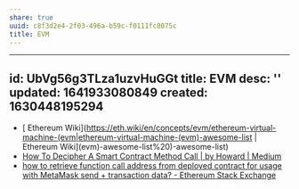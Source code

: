 ```yaml
---
share: true
uuid: c8f3d2e4-2f03-496a-b59c-f0111fc8075c
title: EVM
---
```

---
id: UbVg56g3TLza1uzvHuGGt
title: EVM
desc: ''
updated: 1641933080849
created: 1630448195294
---

* [ Ethereum Wiki](https://eth.wiki/en/concepts/evm/ethereum-virtual-machine-(evm|ethereum-virtual-machine-(evm)-awesome-list | Ethereum Wiki](evm)-awesome-list%20)-awesome-list)
* [How To Decipher A Smart Contract Method Call | by Howard | Medium](https://medium.com/@hayeah/how-to-decipher-a-smart-contract-method-call-8ee980311603)
* [how to retrieve function call address from deployed contract for usage with MetaMask send + transaction data? - Ethereum Stack Exchange](https://ethereum.stackexchange.com/questions/19034/how-to-retrieve-function-call-address-from-deployed-contract-for-usage-with-meta)